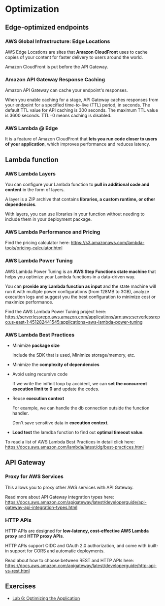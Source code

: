 # Optimization

## Edge-optimized endpoints

### AWS Global Infrastructure: Edge Locations

AWS Edge Locations are sites that **Amazon CloudFront** uses to cache copies of your content for faster delivery to users around the world.

Amazon CloudFront is put before the API Gateway.

### Amazon API Gateway Response Caching

Amazon API Gateway can cache your endpoint's responses.

When you enable caching for a stage, API Gateway caches responses from your endpoint for a specified time-to-live (TTL) period, in seconds. The default TTL value for API caching is 300 seconds. The maximum TTL value is 3600 seconds. TTL=0 means caching is disabled.

### AWS Lambda @ Edge

It is a feature of Amazon CloudFront that **lets you run code closer to users of your application**, which improves performance and reduces latency.

## Lambda function

### AWS Lambda Layers

You can configure your Lambda function to **pull in additional code and content** in the form of layers.

A layer is a ZIP archive that contains **libraries, a custom runtime, or other dependencies**.

With layers, you can use libraries in your function without needing to include them in your deployment package.

### AWS Lambda Performance and Pricing

Find the pricing calculator here: https://s3.amazonaws.com/lambda-tools/pricing-calculator.html

### AWS Lambda Power Tuning

AWS Lambda Power Tuning is an **AWS Step Functions state machine** that helps you optimize your Lambda functions in a data-driven way.

You can **provide any Lambda function as input** and the state machine will run it with multiple power configurations (from 128MB to 3GB), analyze execution logs and suggest you the best configuration to minimize cost or maximize performance.

Find the AWS Lambda Power Tuning project here: https://serverlessrepo.aws.amazon.com/applications/arn:aws:serverlessrepo:us-east-1:451282441545:applications~aws-lambda-power-tuning

### AWS Lambda Best Practices

- Minimize **package size**

  Include the SDK that is used, Minimize storage/memory, etc.

- Minimize the **complexity of dependencies**

- Avoid using recursive code

  If we write the inifinit loop by accident, we can **set the concurrent execution limit to 0** and update the codes.

- Reuse **execution context**

  For example, we can handle the db connection outside the function handler.

  Don't save sensitive data in **execution context**.

- **Load test** the lamdba function to find out **optimal timeout value**.

To read a list of AWS Lambda Best Practices in detail click here: https://docs.aws.amazon.com/lambda/latest/dg/best-practices.html

## API Gateway

### Proxy for AWS Services

This allows you to proxy other AWS services with API Gateway.

Read more about API Gateway integration types here: https://docs.aws.amazon.com/apigateway/latest/developerguide/api-gateway-api-integration-types.html

### HTTP APIs

HTTP APIs are designed for **low-latency, cost-effective AWS Lambda proxy** and **HTTP proxy APIs**.

HTTP APIs support OIDC and OAuth 2.0 authorization, and come with built-in support for CORS and automatic deployments.

Read about how to choose between REST and HTTP APIs here: https://docs.aws.amazon.com/apigateway/latest/developerguide/http-api-vs-rest.html

## Exercises

- [Lab 6: Optimizing the Application](https://aws-tc-largeobjects.s3-us-west-2.amazonaws.com/DEV-AWS-MO-BuildingNet/lab-6-optimizing.html)
